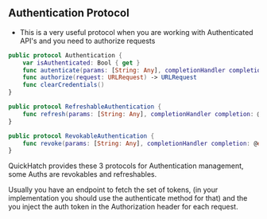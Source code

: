 ## **Authentication Protocol**
- This is a very useful protocol when you are working with Authenticated API's and you need to authorize requests

```swift
public protocol Authentication {
    var isAuthenticated: Bool { get }
    func autenticate(params: [String: Any], completionHandler completion: @escaping (Result<Any, Error>) -> Void)
    func authorize(request: URLRequest) -> URLRequest
    func clearCredentials()
}

public protocol RefreshableAuthentication {
    func refresh(params: [String: Any], completionHandler completion: @escaping (Result<Any, Error>) -> Void)
}

public protocol RevokableAuthentication {
    func revoke(params: [String: Any], completionHandler completion: @escaping (Result<Any, Error>) -> Void)
}
```

QuickHatch provides these 3 protocols for Authentication management, some Auths are revokables and refreshables.

Usually you have an endpoint to fetch the set of tokens, (in your implementation you should use the authenticate method for that) and the you inject the auth token in the Authorization header for each request.


